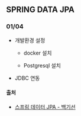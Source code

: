 ## SPRING DATA JPA 

### 01/04

- 개발환경 설정

  - docker 설치

  - Postgresql 설치

- JDBC 연동 

#### 출처

- [스프링 데이터 JPA - 백기선](https://www.inflearn.com/course/스프링-데이터-jpa)

